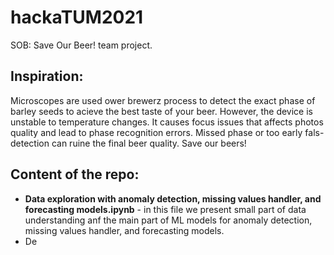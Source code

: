 # hackaTUM2021
SOB: Save Our Beer! team project.
## Inspiration:
Microscopes are used ower brewerz process to detect the exact phase of barley seeds to acieve the best taste of your beer.
However, the device is unstable to temperature changes. It causes focus issues that affects photos quality and lead to phase recognition errors.
Missed phase or too early fals-detection can ruine the final beer quality.
Save our beers!

## Content of the repo:

- **Data exploration with anomaly detection, missing values handler, and forecasting models.ipynb** - in this file we present small part of data understanding anf the main part of ML models for anomaly detection, missing values handler, and forecasting models.
- De
